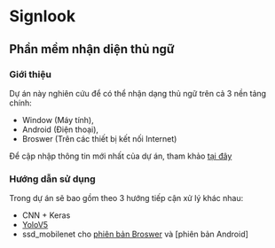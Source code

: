 # Signlook
## Phần mềm nhận diện thủ ngữ
### Giới thiệu
Dự án này nghiên cứu để có thể nhận dạng thủ ngữ trên cả 3 nền tảng chính: 
* Window (Máy tính), 
* Android (Điện thoại), 
* Broswer (Trên các thiết bị kết nối Internet)

Để cập nhập thông tin mới nhất của dự án, tham khảo [tại đây](https://vnhandpose.github.io)

### Hướng dẫn sử dụng
Trong dự án sẽ bao gồm theo 3 hướng tiếp cận xử lý khác nhau:
* CNN + Keras
* [YoloV5](https://drive.google.com/file/d/1EAfRfDyLm0u2e8fkSLH_2ulKPEe81GA3/view?usp=sharing)
* ssd_mobilenet cho [phiên bản Broswer](https://github.com/vnhandpose/Signlookbucket) và [phiên bản Android]

